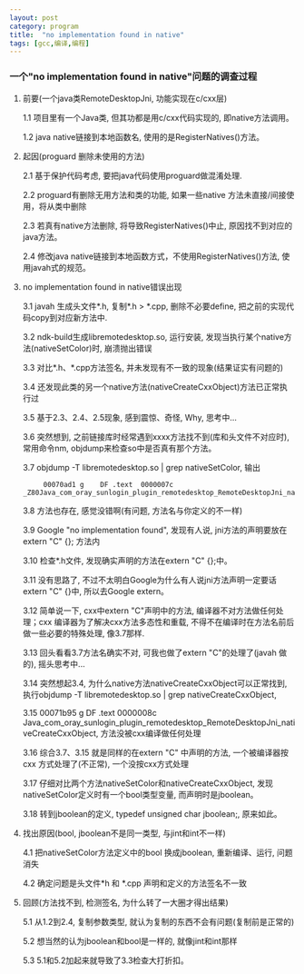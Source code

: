 ```yaml
---
layout: post
category: program
title:  "no implementation found in native"
tags: [gcc,编译,编程]
---
```


### 一个"no implementation found in native"问题的调查过程
1. 前要(一个java类RemoteDesktopJni, 功能实现在c/cxx层)

    1.1 项目里有一个Java类, 但其功都是用c/cxx代码实现的, 即native方法调用。

    1.2 java native链接到本地函数名, 使用的是RegisterNatives()方法。

1. 起因(proguard 删除未使用的方法)

    2.1 基于保护代码考虑, 要把java代码使用proguard做混淆处理.

    2.2 proguard有删除无用方法和类的功能, 如果一些native 方法未直接/间接使用，将从类中删除

    2.3 若真有native方法删除, 将导致RegisterNatives()中止, 原因找不到对应的java方法。

    2.4 修改java native链接到本地函数方式，不使用RegisterNatives()方法, 使用javah式的规范。

1. no implementation found in native错误出现

    3.1 javah 生成头文件*.h, 复制*.h > *.cpp, 删除不必要define, 把之前的实现代码copy到对应新方法中.

    3.2 ndk-build生成libremotedesktop.so, 运行安装, 发现当执行某个native方法(nativeSetColor)时, 崩溃抛出错误

    3.3 对比*.h、*.cpp方法签名, 并未发现有不一致的现象(结果证实有问题的)

    3.4 还发现此类的另一个native方法(nativeCreateCxxObject)方法已正常执行过

    3.5 基于2.3、2.4、2.5现象, 感到震惊、奇怪, Why, 思考中...

    3.6 突然想到, 之前链接库时经常遇到xxxx方法找不到(库和头文件不对应时), 常用命令nm, objdump来检查so中是否真有那个方法。

    3.7 objdump -T libremotedesktop.so | grep nativeSetColor, 输出

            00070ad1 g    DF .text  0000007c _Z80Java_com_oray_sunlogin_plugin_remotedesktop_RemoteDesktopJni_nativeSetColorP7_JNIEnvP8_jobjectb

    3.8 方法也存在, 感觉没错啊(有问题, 方法名与你定义的不一样)

    3.9 Google "no implementation found", 发现有人说, jni方法的声明要放在 extern "C" {}; 方法内

    3.10 检查*.h文件, 发现确实声明的方法在extern "C" {};中。

    3.11 没有思路了, 不过不太明白Google为什么有人说jni方法声明一定要话extern "C" {}中, 所以去Google extern。

    3.12  简单说一下, cxx中extern "C"声明中的方法, 编译器不对方法做任何处理；cxx 编译器为了解决cxx方法多态性和重载, 不得不在编译时在方法名前后做一些必要的特殊处理, 像3.7那样.

    3.13 回头看看3.7方法名确实不对, 可我也做了extern "C"的处理了(javah 做的), 摇头思考中...

    3.14 突然想起3.4, 为什么native方法nativeCreateCxxObject可以正常找到, 执行objdump -T libremotedesktop.so | grep nativeCreateCxxObject,

    3.15 00071b95 g    DF .text  0000008c Java_com_oray_sunlogin_plugin_remotedesktop_RemoteDesktopJni_nativeCreateCxxObject, 方法没被cxx编译做任何处理

    3.16 综合3.7、3.15 就是同样的在extern "C" 中声明的方法, 一个被编译器按cxx 方式处理了(不正常), 一个没按cxx方式处理

    3.17 仔细对比两个方法nativeSetColor和nativeCreateCxxObject, 发现nativeSetColor定义时有一个bool类型变量, 而声明时是jboolean。

    3.18 转到jboolean的定义, typedef unsigned char   jboolean;, 原来如此。

4. 找出原因(bool, jboolean不是同一类型, 与jint和int不一样)

    4.1 把nativeSetColor方法定义中的bool 换成jboolean, 重新编译、运行, 问题消失

    4.2 确定问题是头文件*h 和 *.cpp 声明和定义的方法签名不一致

5. 回顾(方法找不到, 检测签名, 为什么转了一大圈才得出结果)

    5.1 从1.2到2.4, 复制参数类型, 就认为复制的东西不会有问题(复制前是正常的)
    
    5.2 想当然的认为jboolean和bool是一样的, 就像jint和int那样
    
    5.3 5.1和5.2加起来就导致了3.3检查大打折扣。
